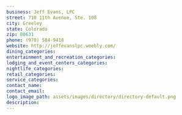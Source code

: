 ```yaml
---
business: Jeff Evans, LPC
street: 710 11th Avenue, Ste. 108
city: Greeley
state: Colorado
zip: 80631
phone: (970) 584-9418
website: http://jeffevanslpc.weebly.com/
dining_categories: 
entertainment_and_recreation_categories: 
lodging_and_event_centers_categories: 
nightlife_categories: 
retail_categories: 
service_categories: 
contact_name: 
contact_email: 
logo_image_path: assets/images/directory/directory-default.png
description: 
---
```

